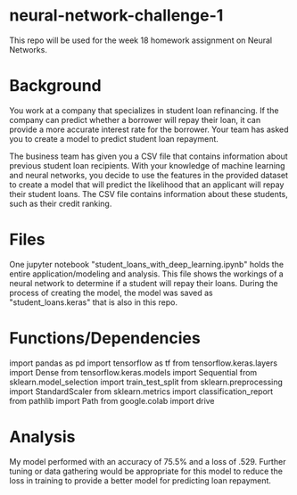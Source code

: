 # neural-network-challenge-1
This repo will be used for the week 18 homework assignment on Neural Networks.

# Background
You work at a company that specializes in student loan refinancing. If the company can predict whether a borrower will repay their loan, it can provide a more accurate interest rate for the borrower. Your team has asked you to create a model to predict student loan repayment.

The business team has given you a CSV file that contains information about previous student loan recipients. With your knowledge of machine learning and neural networks, you decide to use the features in the provided dataset to create a model that will predict the likelihood that an applicant will repay their student loans. The CSV file contains information about these students, such as their credit ranking.

# Files
One jupyter notebook "student_loans_with_deep_learning.ipynb" holds the entire application/modeling and analysis. This file shows the workings of a neural network to determine if a student will repay their loans. During the process of creating the model, the model was saved as "student_loans.keras" that is also in this repo.

# Functions/Dependencies
import pandas as pd
import tensorflow as tf
from tensorflow.keras.layers import Dense
from tensorflow.keras.models import Sequential
from sklearn.model_selection import train_test_split
from sklearn.preprocessing import StandardScaler
from sklearn.metrics import classification_report
from pathlib import Path
from google.colab import drive

# Analysis
My model performed with an accuracy of 75.5% and a loss of .529. Further tuning or data gathering would be appropriate for this model to reduce the loss in training to provide a better model for predicting loan repayment. 
